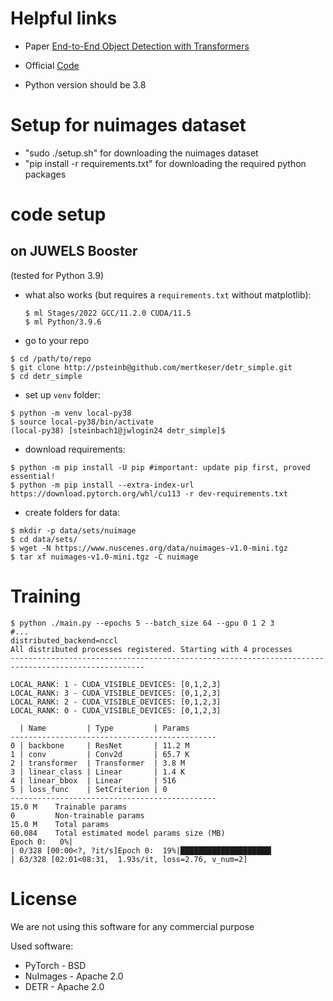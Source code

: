 # Helpful links

* Paper [End-to-End Object Detection with Transformers](https://arxiv.org/pdf/2005.12872.pdf)

* Official [Code](https://github.com/facebookresearch/detr)

* Python version should be 3.8

# Setup for nuimages dataset
- "sudo ./setup.sh" for downloading the nuimages dataset
- "pip install -r requirements.txt" for downloading the required python packages

# code setup

## on JUWELS Booster

(tested for Python 3.9)

- what also works (but requires a `requirements.txt` without matplotlib): 
    ```
    $ ml Stages/2022 GCC/11.2.0 CUDA/11.5
    $ ml Python/3.9.6
    ```

- go to your repo 
```
$ cd /path/to/repo
$ git clone http://psteinb@github.com/mertkeser/detr_simple.git
$ cd detr_simple
```

- set up `venv` folder:
```
$ python -m venv local-py38
$ source local-py38/bin/activate
(local-py38) [steinbach1@jwlogin24 detr_simple]$
```

- download requirements:
```
$ python -m pip install -U pip #important: update pip first, proved essential!
$ python -m pip install --extra-index-url https://download.pytorch.org/whl/cu113 -r dev-requirements.txt
```

- create folders for data:
```
$ mkdir -p data/sets/nuimage
$ cd data/sets/
$ wget -N https://www.nuscenes.org/data/nuimages-v1.0-mini.tgz
$ tar xf nuimages-v1.0-mini.tgz -C nuimage
```

# Training

```
$ python ./main.py --epochs 5 --batch_size 64 --gpu 0 1 2 3
#...
distributed_backend=nccl
All distributed processes registered. Starting with 4 processes
----------------------------------------------------------------------------------------------------

LOCAL_RANK: 1 - CUDA_VISIBLE_DEVICES: [0,1,2,3]
LOCAL_RANK: 3 - CUDA_VISIBLE_DEVICES: [0,1,2,3]
LOCAL_RANK: 2 - CUDA_VISIBLE_DEVICES: [0,1,2,3]
LOCAL_RANK: 0 - CUDA_VISIBLE_DEVICES: [0,1,2,3]

  | Name         | Type         | Params
----------------------------------------------
0 | backbone     | ResNet       | 11.2 M
1 | conv         | Conv2d       | 65.7 K
2 | transformer  | Transformer  | 3.8 M
3 | linear_class | Linear       | 1.4 K
4 | linear_bbox  | Linear       | 516
5 | loss_func    | SetCriterion | 0
----------------------------------------------
15.0 M    Trainable params
0         Non-trainable params
15.0 M    Total params
60.084    Total estimated model params size (MB)
Epoch 0:   0%|                                                                                                                                       | 0/328 [00:00<?, ?it/s]Epoch 0:  19%|████████████████████▎                                                                                     | 63/328 [02:01<08:31,  1.93s/it, loss=2.76, v_num=2]

```

# License

We are not using this software for any commercial purpose

Used software:

* PyTorch - BSD
* NuImages - Apache 2.0
* DETR - Apache 2.0

